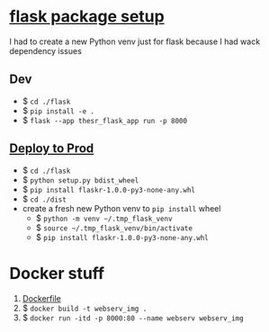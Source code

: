 # [flask package setup](https://flask.palletsprojects.com/en/2.2.x/patterns/packages/)
I had to create a new Python venv just for flask because I had wack dependency issues

## Dev
- $ `cd ./flask`
- $ `pip install -e .`
- $ `flask --app thesr_flask_app run -p 8000`

## [Deploy to Prod](https://flask.palletsprojects.com/en/2.2.x/tutorial/deploy/)
- $ `cd ./flask`
- $ `python setup.py bdist_wheel`
- $ `pip install flaskr-1.0.0-py3-none-any.whl`
- $ `cd ./dist`
- create a fresh new Python venv to `pip install` wheel
    - $ `python -m venv ~/.tmp_flask_venv`
    - $ `source ~/.tmp_flask_venv/bin/activate`
    - $ `pip install flaskr-1.0.0-py3-none-any.whl`

# Docker stuff
1. [Dockerfile](Dockerfile)
2. $ `docker build -t webserv_img .`
3. $ `docker run -itd -p 8000:80 --name webserv webserv_img`


